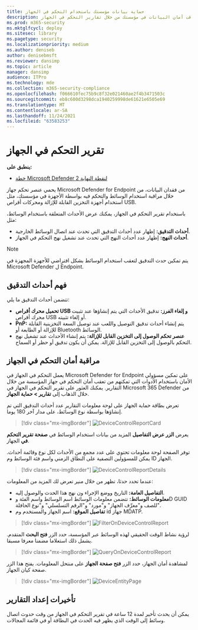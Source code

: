 ```yaml
---
title: حماية بيانات مؤسستك باستخدام التحكم في الجهاز
description: راقب أمان البيانات في مؤسستك من خلال تقارير التحكم في الجهاز.
ms.prod: m365-security
ms.mktglfcycl: deploy
ms.sitesec: library
ms.pagetype: security
ms.localizationpriority: medium
ms.author: deniseb
author: denisebmsft
ms.reviewer: dansimp
ms.topic: article
manager: dansimp
audience: ITPro
ms.technology: mde
ms.collection: m365-security-compliance
ms.openlocfilehash: f066610fec75b9c8f32e021460ae2f4b3471503c
ms.sourcegitcommit: eb8c600d3298dca1940259998de61621e6505e69
ms.translationtype: MT
ms.contentlocale: ar-SA
ms.lasthandoff: 11/24/2021
ms.locfileid: "63583253"
---
```

# <a name="device-control-report"></a>تقرير التحكم في الجهاز

**ينطبق على:** 
- [خطة Microsoft Defender لنقطة النهاية 2](https://go.microsoft.com/fwlink/p/?linkid=2154037)

يحمي عنصر تحكم جهاز Microsoft Defender for Endpoint من فقدان البيانات، من خلال مراقبة استخدام الوسائط والتحكم فيه بواسطة الأجهزة في مؤسستك، مثل استخدام أجهزة التخزين القابلة للإزالة ومحركات أقراص USB.

باستخدام تقرير التحكم في الجهاز، يمكنك عرض الأحداث المتعلقة باستخدام الوسائط، مثل:

- **أحداث التدقيق:** إظهار عدد أحداث التدقيق التي تحدث عند اتصال الوسائط الخارجية.
- **أحداث النهج:** إظهار عدد أحداث النهج التي تحدث عند تشغيل نهج التحكم في الجهاز.

> [!NOTE]
> يتم تمكين حدث التدقيق لتعقب استخدام الوسائط بشكل افتراضي للأجهزة المجهزة في Microsoft Defender ل Endpoint.

## <a name="understanding-the-audit-events"></a>فهم أحداث التدقيق

تتضمن أحداث التدقيق ما يلي:

- **تحميل محرك أقراص USB و إلغاء الفرز:** تدقيق الأحداث التي يتم إنشاؤها عند تثبيت محرك أقراص USB أو إلغاء تثبيته.
- **PnP:** يتم إنشاء أحداث تدقيق التوصيل واللعب عند توصيل السعة التخزينية القابلة للإزالة أو الطابعة أو Bluetooth الوسائط.
- **عنصر تحكم الوصول إلى التخزين القابل للإزالة:** يتم إنشاء الأحداث عند تشغيل نهج التحكم بالوصول إلى التخزين القابل للإزالة. يمكن أن يكون تدقيق أو حظر أو السماح.

## <a name="monitor-device-control-security"></a>مراقبة أمان التحكم في الجهاز

يعمل التحكم في الجهاز في Microsoft Defender for Endpoint على تمكين مسؤولي الأمان باستخدام الأدوات التي تمكنهم من تعقب أمان التحكم في جهاز المؤسسة من خلال التقارير. يمكنك العثور على تقرير التحكم في الجهاز في Microsoft 365 Defender من خلال الذهاب إلى **تقارير > حماية الجهاز**.

تعرض بطاقة حماية الجهاز على لوحة  معلومات التقارير عدد أحداث التدقيق التي تم إنشاؤها بواسطة نوع الوسائط، على مدار آخر 180 يوما.

> [!div class="mx-imgBorder"]
> ![DeviceControlReportCard](https://user-images.githubusercontent.com/81826151/138504137-e9a7673e-e988-48cd-820d-2625ec6df352.png)

يعرض **الزر عرض التفاصيل** المزيد من بيانات استخدام الوسائط في **صفحة تقرير التحكم في** الجهاز.

توفر الصفحة لوحة معلومات تحتوي على عدد مجمع من الأحداث لكل نوع وقائمة أحداث. يمكن للمسؤولين التصفية على النطاق الزمني واسم فئة الوسائط وم ID الجهاز.

> [!div class="mx-imgBorder"]
> ![DeviceControlReportDetails](images/Detaileddevicecontrolreport.png)

عندما تحدد حدثا، تظهر من خلال منير تعرض لك المزيد من المعلومات:

- **التفاصيل العامة:** التاريخ ووضع الإجراء ون نهج هذا الحدث والوصول إليه.
- **معلومات الوسائط:** تتضمن معلومات الوسائط اسم الوسائط واسم الفئة وD GUID للصف و"معرِّف الجهاز" و"مورد" و"الرقم التسلسلي" و"نوع الحافلة".
- **تفاصيل الموقع:** اسم الجهاز والمستخدم وم id جهاز MDATP.

> [!div class="mx-imgBorder"]
> ![FilterOnDeviceControlReport](images/devicecontrolreportfilter.png)

لرؤية نشاط الوقت الحقيقي لهذه الوسائط عبر المؤسسة، حدد الزر **فتح البحث** المتقدم. يشمل ذلك استعلاما مضمنا معرفا مسبقا.

> [!div class="mx-imgBorder"]
> ![QueryOnDeviceControlReport](images/Devicecontrolreportquery.png)

لمشاهدة أمان الجهاز، حدد الزر **فتح صفحة الجهاز** على منتحل المعلومات. يفتح هذا الزر صفحة كيان الجهاز.

> [!div class="mx-imgBorder"]
> ![DeviceEntityPage](images/Devicesecuritypage.png)

## <a name="reporting-delays"></a>تأخيرات إعداد التقارير

يمكن أن يحدث تأخير لمدة 12 ساعة في تقرير التحكم في الجهاز من وقت حدوث اتصال وسائط إلى الوقت الذي يظهر فيه الحدث في البطاقة أو في قائمة المجالات.

